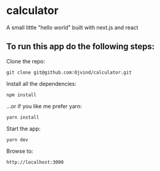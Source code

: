 # calculator
A small little "hello world" built with next.js and react

## To run this app do the following steps:

Clone the repo:

`git clone git@github.com:Ojvind/calculator.git`

Install all the dependencies:

`npm install`

...or if you like me prefer yarn:

`yarn install`

Start the app:

`yarn dev`

Browse to:

`http://localhost:3000`

